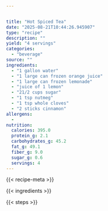 ```yaml
---


title: "Hot Spiced Tea"
date: "2025-08-21T10:44:26.945907"
type: "recipe"
description: ""
yield: "4 servings"
categories:
  - "beverage"
source: ""
ingredients:
  - "1 gallon water"
  - "1 large can frozen orange juice"
  - "1 large can frozen lemonade"
  - "juice of 1 lemon"
  - "21/2 cups sugar"
  - "1 tsp nutmeg"
  - "1 tsp whole cloves"
  - "2 sticks cinnamon"
allergens:
  - 
nutrition:
  calories: 395.0
  protein_g: 2.1
  carbohydrates_g: 45.2
  fat_g: 49.1
  fiber_g: 9.0
  sugar_g: 0.6
  servings: 4
---
```


{{< recipe-meta >}}

{{< ingredients >}}

{{< steps >}}

